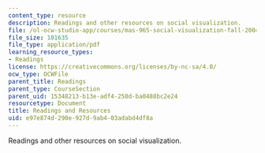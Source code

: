 ```yaml
---
content_type: resource
description: Readings and other resources on social visualization.
file: /ol-ocw-studio-app/courses/mas-965-social-visualization-fall-2004/e97e874d290e927d9ab403adabd4df8a_readings.pdf
file_size: 101635
file_type: application/pdf
learning_resource_types:
- Readings
license: https://creativecommons.org/licenses/by-nc-sa/4.0/
ocw_type: OCWFile
parent_title: Readings
parent_type: CourseSection
parent_uid: 15348213-b13e-adf4-250d-ba0488bc2e24
resourcetype: Document
title: Readings and Resources
uid: e97e874d-290e-927d-9ab4-03adabd4df8a
---
```

Readings and other resources on social visualization.